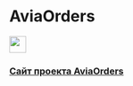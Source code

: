 # AviaOrders

<a href="jones-davy.github.io/AviaOrders//">
  <div>
     <img src="https://media.giphy.com/media/ZlRmaLNJgoRIA/giphy.gif" width="30px"/>
   <h3><a href="jones-davy.github.io/AviaOrders//">Сайт проекта  AviaOrders</a></h3>
  </div>
</a>
